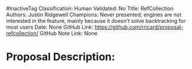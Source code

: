 #InactiveTag
Classification:
Human Validated: No
Title: RefCollection
Authors: Justin Ridgewell
Champions: Never presented; engines are not interested in the feature, mainly because it doesn't solve backtracking for most users
Date: None
GitHub Link: https://github.com/rricard/proposal-refcollection/
GitHub Note Link: None

# Proposal Description:

